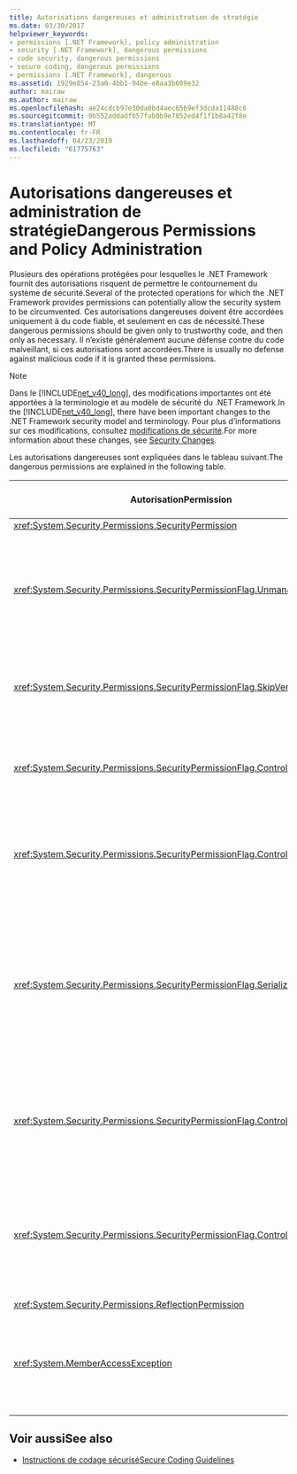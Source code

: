 ```yaml
---
title: Autorisations dangereuses et administration de stratégie
ms.date: 03/30/2017
helpviewer_keywords:
- permissions [.NET Framework], policy administration
- security [.NET Framework], dangerous permissions
- code security, dangerous permissions
- secure coding, dangerous permissions
- permissions [.NET Framework], dangerous
ms.assetid: 1929e854-23a0-4bb1-94be-e8aa3b609e32
author: mairaw
ms.author: mairaw
ms.openlocfilehash: ae24cdcb97e30da0bd4aec6569ef3dcda11488c6
ms.sourcegitcommit: 9b552addadfb57fab0b9e7852ed4f1f1b8a42f8e
ms.translationtype: MT
ms.contentlocale: fr-FR
ms.lasthandoff: 04/23/2019
ms.locfileid: "61775763"
---
```

# <a name="dangerous-permissions-and-policy-administration"></a><span data-ttu-id="e35bc-102">Autorisations dangereuses et administration de stratégie</span><span class="sxs-lookup"><span data-stu-id="e35bc-102">Dangerous Permissions and Policy Administration</span></span>
<span data-ttu-id="e35bc-103">Plusieurs des opérations protégées pour lesquelles le .NET Framework fournit des autorisations risquent de permettre le contournement du système de sécurité.</span><span class="sxs-lookup"><span data-stu-id="e35bc-103">Several of the protected operations for which the .NET Framework provides permissions can potentially allow the security system to be circumvented.</span></span> <span data-ttu-id="e35bc-104">Ces autorisations dangereuses doivent être accordées uniquement à du code fiable, et seulement en cas de nécessité.</span><span class="sxs-lookup"><span data-stu-id="e35bc-104">These dangerous permissions should be given only to trustworthy code, and then only as necessary.</span></span> <span data-ttu-id="e35bc-105">Il n’existe généralement aucune défense contre du code malveillant, si ces autorisations sont accordées.</span><span class="sxs-lookup"><span data-stu-id="e35bc-105">There is usually no defense against malicious code if it is granted these permissions.</span></span>  
  
> [!NOTE]
>  <span data-ttu-id="e35bc-106">Dans le [!INCLUDE[net_v40_long](../../../includes/net-v40-long-md.md)], des modifications importantes ont été apportées à la terminologie et au modèle de sécurité du .NET Framework.</span><span class="sxs-lookup"><span data-stu-id="e35bc-106">In the [!INCLUDE[net_v40_long](../../../includes/net-v40-long-md.md)], there have been important changes to the .NET Framework security model and terminology.</span></span> <span data-ttu-id="e35bc-107">Pour plus d’informations sur ces modifications, consultez [modifications de sécurité](../../../docs/framework/security/security-changes.md).</span><span class="sxs-lookup"><span data-stu-id="e35bc-107">For more information about these changes, see [Security Changes](../../../docs/framework/security/security-changes.md).</span></span>  
  
 <span data-ttu-id="e35bc-108">Les autorisations dangereuses sont expliquées dans le tableau suivant.</span><span class="sxs-lookup"><span data-stu-id="e35bc-108">The dangerous permissions are explained in the following table.</span></span>  
  
|<span data-ttu-id="e35bc-109">Autorisation</span><span class="sxs-lookup"><span data-stu-id="e35bc-109">Permission</span></span>|<span data-ttu-id="e35bc-110">Risque potentiel</span><span class="sxs-lookup"><span data-stu-id="e35bc-110">Potential risk</span></span>|  
|----------------|--------------------|  
|<xref:System.Security.Permissions.SecurityPermission>||  
|<xref:System.Security.Permissions.SecurityPermissionFlag.UnmanagedCode>|<span data-ttu-id="e35bc-111">Permet au code managé d’appeler du code non managé, ce qui est souvent dangereux.</span><span class="sxs-lookup"><span data-stu-id="e35bc-111">Allows managed code to call into unmanaged code, which is often dangerous.</span></span>|  
|<xref:System.Security.Permissions.SecurityPermissionFlag.SkipVerification>|<span data-ttu-id="e35bc-112">En l’absence de vérification, le code peut tout faire.</span><span class="sxs-lookup"><span data-stu-id="e35bc-112">Without verification, the code can do anything.</span></span>|  
|<xref:System.Security.Permissions.SecurityPermissionFlag.ControlEvidence>|<span data-ttu-id="e35bc-113">Les preuves invalidées peuvent tromper la stratégie de sécurité.</span><span class="sxs-lookup"><span data-stu-id="e35bc-113">Invalidated evidence can fool security policy.</span></span>|  
|<xref:System.Security.Permissions.SecurityPermissionFlag.ControlPolicy>|<span data-ttu-id="e35bc-114">La modification de la stratégie de sécurité peut permettre de désactiver la sécurité.</span><span class="sxs-lookup"><span data-stu-id="e35bc-114">The ability to modify security policy can disable security.</span></span>|  
|<xref:System.Security.Permissions.SecurityPermissionFlag.SerializationFormatter>|<span data-ttu-id="e35bc-115">L’utilisation de la sérialisation peut constituer un moyen de contourner les mécanismes d’accessibilité.</span><span class="sxs-lookup"><span data-stu-id="e35bc-115">The use of serialization can circumvent accessibility mechanisms.</span></span> <span data-ttu-id="e35bc-116">Pour plus d’informations, consultez [Sécurité et sérialisation](../../../docs/framework/misc/security-and-serialization.md).</span><span class="sxs-lookup"><span data-stu-id="e35bc-116">For details, see [Security and Serialization](../../../docs/framework/misc/security-and-serialization.md).</span></span>|  
|<xref:System.Security.Permissions.SecurityPermissionFlag.ControlPrincipal>|<span data-ttu-id="e35bc-117">La capacité à définir le principal actuel peut permettre de tromper la sécurité basée sur les rôles.</span><span class="sxs-lookup"><span data-stu-id="e35bc-117">The ability to set the current principal can trick role-based security.</span></span>|  
|<xref:System.Security.Permissions.SecurityPermissionFlag.ControlThread>|<span data-ttu-id="e35bc-118">La manipulation des threads est dangereuse en raison de l’état de sécurité associé aux threads.</span><span class="sxs-lookup"><span data-stu-id="e35bc-118">Manipulation of threads is dangerous because of the security state associated with threads.</span></span>|  
|<xref:System.Security.Permissions.ReflectionPermission>||  
|<xref:System.MemberAccessException>|<span data-ttu-id="e35bc-119">Permet d’utiliser des membres privés pour passer outre les mécanismes d’accessibilité.</span><span class="sxs-lookup"><span data-stu-id="e35bc-119">Can use private members to defeat accessibility mechanisms.</span></span>|  
  
## <a name="see-also"></a><span data-ttu-id="e35bc-120">Voir aussi</span><span class="sxs-lookup"><span data-stu-id="e35bc-120">See also</span></span>

- [<span data-ttu-id="e35bc-121">Instructions de codage sécurisé</span><span class="sxs-lookup"><span data-stu-id="e35bc-121">Secure Coding Guidelines</span></span>](../../../docs/standard/security/secure-coding-guidelines.md)
